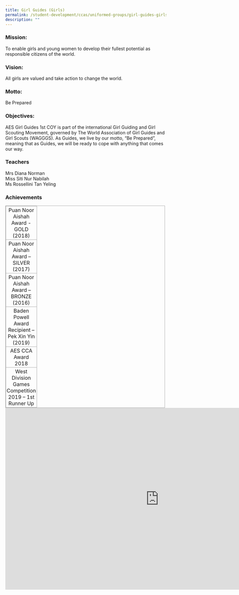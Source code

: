 ```yaml
---
title: Girl Guides (Girls)
permalink: /student-development/ccas/uniformed-groups/girl-guides-girls/
description: ""
---
```

### Mission:

To enable girls and young women to develop their fullest potential as responsible citizens of the world.

  

### Vision:

All girls are valued and take action to change the world.

  

### Motto:

Be Prepared

  

### Objectives:

AES Girl Guides 1st COY is part of the international Girl Guiding and Girl Scouting Movement, governed by The World Association of Girl Guides and Girl Scouts (WAGGGS). As Guides, we live by our motto, “Be Prepared”, meaning that as Guides, we will be ready to cope with anything that comes our way.


### Teachers
Mrs Diana Norman<br>
Miss Siti Nur Nabilah<br>
Ms Rossellini Tan Yeling<br>
  

### Achievements

  

<table style="margin: 0px 10px 0px 0px; outline: 0px; padding: 0px; border-collapse: collapse; float: left; border: 1px solid rgb(170, 170, 170); width: 500px;" class="iveo_table ives_tab_simple3 ive_eobj_left"><tbody style="margin: 0px; outline: 0px; padding: 0px;"><tr style="margin: 0px; outline: 0px; padding: 0px;"><td style="margin: 0px; outline: 0px; padding: 2px; text-align: center; border: 1px solid rgb(170, 170, 170);">Puan Noor Aishah Award - GOLD (2018)</td></tr><tr style="margin: 0px; outline: 0px; padding: 0px;"><td style="margin: 0px; outline: 0px; padding: 2px; text-align: center; border: 1px solid rgb(170, 170, 170);"><span style="margin: 0px; outline: 0px; padding: 0px; text-align: left;">Puan Noor Aishah Award – SILVER (2017)</span></td></tr><tr style="margin: 0px; outline: 0px; padding: 0px;"><td style="margin: 0px; outline: 0px; padding: 2px; text-align: center; border: 1px solid rgb(170, 170, 170);"><span style="margin: 0px; outline: 0px; padding: 0px; text-align: left;">Puan Noor Aishah Award – BRONZE (2016)</span></td></tr><tr style="margin: 0px; outline: 0px; padding: 0px;"><td style="margin: 0px; outline: 0px; padding: 2px; text-align: center; border: 1px solid rgb(170, 170, 170); width: 60px;">Baden Powell Award Recipient – Pek Xin Yin (2019)</td></tr><tr style="margin: 0px; outline: 0px; padding: 0px;"><td style="margin: 0px; outline: 0px; padding: 2px; text-align: center; border: 1px solid rgb(170, 170, 170);"><span style="margin: 0px; outline: 0px; padding: 0px; text-align: left;">AES CCA Award 2018</span></td></tr><tr style="margin: 0px; outline: 0px; padding: 0px;"><td style="margin: 0px; outline: 0px; padding: 2px; text-align: center; border: 1px solid rgb(170, 170, 170);">West Division Games Competition 2019 – 1st Runner Up</td></tr></tbody></table>

<br><br>

<iframe allowfullscreen="true" height="569" width="960" frameborder="0" src="https://docs.google.com/presentation/d/e/2PACX-1vQyDkuznud31isOezvvGMKmwEz2v-k3dHFTSssdi-uN454zBbrYuCtQkM1mzIi-Waodsi_9IfjqWpd7/embed?start=true&amp;loop=true&amp;delayms=10000"></iframe>